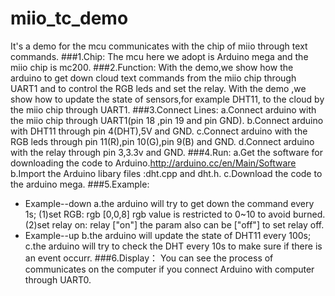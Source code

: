miio_tc_demo
============

It's a demo for the mcu communicates with the chip of miio through text commands. 
###1.Chip:
    The mcu here we adopt is Arduino mega and the miio chip is mc200.
###2.Function:
    With the demo,we show how the arduino to get down cloud text commands from the miio chip through UART1 and to control the RGB leds and set the relay.
    With the demo ,we show how to update the state of sensors,for example DHT11, to the cloud by the miio chip through UART1.
###3.Connect Lines:
    a.Connect arduino with the miio chip through UART1(pin 18 ,pin 19 and pin GND).
    b.Connect arduino with DHT11 through pin 4(DHT),5V and GND.
    c.Connect arduino with the RGB leds through pin 11(R),pin 10(G),pin 9(B) and GND.
    d.Connect arduino with the relay through pin 3,3.3v and GND.
###4.Run:
    a.Get the software for downloading the code to Arduino.http://arduino.cc/en/Main/Software 
    b.Import the Arduino libary files :dht.cpp and dht.h. 
    c.Download the code to the arduino mega.
###5.Example:
*  Example--down
    a.the arduino will try to get down the command every 1s;
     (1)set RGB:       rgb  [0,0,8]
       rgb value is restricted to 0~10 to avoid burned.
    (2)set relay on:  relay  ["on"]
     the param also can be ["off"] to set relay off.
*  Example--up
  b.the arduino will update the state of DHT11 every 100s;
  c.the arduino will try to check the DHT every 10s to make sure if there is an event occurr.
###6.Display：
  You can see the process of communicates on the computer if you connect Arduino with computer through UART0. 
